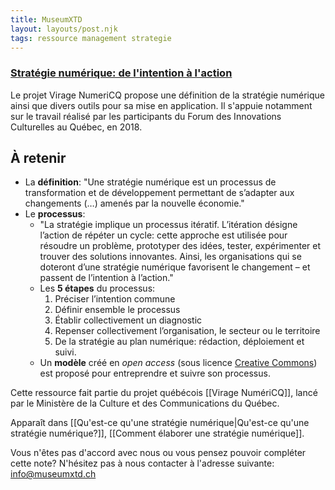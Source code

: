 ```yaml
---
title: MuseumXTD
layout: layouts/post.njk
tags: ressource management strategie
---
```

### [Stratégie numérique: de l'intention à l'action](https://viragenumeriqc.com/culture-et-numerique/strategie-numerique-de-lintention-a-laction/)
Le projet Virage NumeriCQ propose une définition de la stratégie numérique ainsi que divers outils pour sa mise en application. Il s'appuie notamment sur le travail réalisé par les participants du Forum des Innovations Culturelles au Québec, en 2018. 

## À retenir

- La **définition**: "Une stratégie numérique est un processus de transformation et de développement permettant de s’adapter aux changements (…) amenés par la nouvelle économie." 
- Le **processus**:  
	- "La stratégie implique un processus itératif. L’itération désigne l’action de répéter un cycle: cette approche est utilisée pour résoudre un problème, prototyper des idées, tester, expérimenter et trouver des solutions innovantes. Ainsi, les organisations qui se doteront d’une stratégie numérique favorisent le changement – et passent de l’intention à l’action."
	- Les **5 étapes** du processus:
		1. Préciser l’intention commune
		2. Définir ensemble le processus
		3. Établir collectivement un diagnostic
		4. Repenser collectivement l’organisation, le secteur ou le territoire
		5. De la stratégie au plan numérique: rédaction, déploiement et suivi.
	- Un **modèle** créé en *open access* (sous licence [Creative Commons](https://creativecommons.org/about/)) est proposé pour entreprendre et suivre son processus.   

Cette ressource fait partie du projet québécois [[Virage NumériCQ]], lancé par le Ministère de la Culture et des Communications du Québec.

Apparaît dans [[Qu'est-ce qu'une stratégie numérique|Qu'est-ce qu'une stratégie numérique?]], [[Comment élaborer une stratégie numérique]].   

Vous n'êtes pas d'accord avec nous ou vous pensez pouvoir compléter cette note? N'hésitez pas à nous contacter à l'adresse suivante: [info@museumxtd.ch](mailto:info@museumxtd.ch)